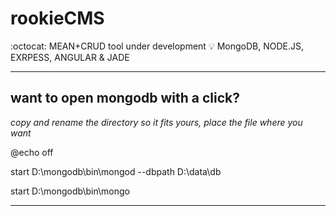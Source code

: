 # rookieCMS
:octocat: MEAN+CRUD tool under development 
:bulb: MongoDB, NODE.JS, EXRPESS, ANGULAR & JADE 
___

## want to open mongodb with a click?
_copy and rename the directory so it fits yours, place the file where you want_

<p>@echo off</p>
<p>start D:\mongodb\bin\mongod --dbpath D:\data\db</p>
<p>start D:\mongodb\bin\mongo</p>

___